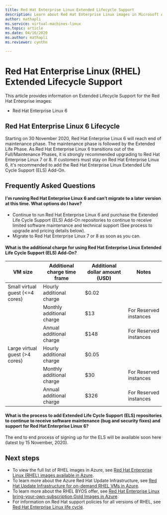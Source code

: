 ```yaml
---
title: Red Hat Enterprise Linux Extended Lifecycle Support 
description: Learn about Red Hat Enterprise Linux images in Microsoft Azure
author: mathapli
ms.service: virtual-machines-linux
ms.topic: article
ms.date: 04/16/2020
ms.author: mathapli
ms.reviewer: cynthn

---
```


# Red Hat Enterprise Linux (RHEL) Extended Lifecycle Support
This article provides information on Extended Lifecycle Support for the Red Hat Enterprise images:
* Red Hat Enterprise Linux 6 

## Red Hat Enterprise Linux 6 Lifecycle
Starting on 30 November 2020, Red Hat Enterprise Linux 6 will reach end of maintenance phase. The maintenance phase is followed by the Extended Life Phase. As Red Hat Enterprise Linux 6 transitions out of the Full/Maintenance Phases, it is strongly recommended upgrading to Red Hat Enterprise Linux 7 or 8. If customers must stay on Red Hat Enterprise Linux 6, it's recommended to add the Red Hat Enterprise Linux Extended Life Cycle Support (ELS) Add-On.

## Frequently Asked Questions

#### I'm running Red Hat Enterprise Linux 6 and can’t migrate to a later version at this time. What options do I have?
* Continue to run Red Hat Enterprise Linux 6 and purchase the Extended Life Cycle Support (ELS) Add-On repositories to continue to receive limited software maintenance and technical support (See process to upgrade and pricing details below).
* Migrate to Red Hat Enterprise Linux 7 or 8 as soon as you can.

#### What is the additional charge for using Red Hat Enterprise Linux Extended Life Cycle Support (ELS) Add-On?

|VM size|Additional charge time frame|Additional dollar amount (USD)| Notes|
|---|---|---|---|
| Small virtual guest (<=4 cores) | Hourly additional charge | $0.02 | |
|  | Monthly additional charge | $13 | For Reserved instances |
|  | Annual additional charge | $148 | For Reserved instances |
| Large virtual guest (>4 cores) | Hourly additional charge | $0.05 | |
|  | Monthly additional charge | $30 | For Reserved instances |
|  | Annual additional charge | $326 | For Reserved instances |

#### What is the process to add Extended Life Cycle Support (ELS) repositories to continue to receive software maintenance (bug and security fixes) and  support for Red Hat Enterprise Linux 6?

The end to end process of signing up for the ELS will be available soon here (latest by 15 November, 2020).

## Next steps

* To view the full list of RHEL images in Azure, see [Red Hat Enterprise Linux (RHEL) images available in Azure](./redhat-imagelist.md).
* To learn more about the Azure Red Hat Update Infrastructure, see [Red Hat Update Infrastructure for on-demand RHEL VMs in Azure](./redhat-rhui.md).
* To learn more about the RHEL BYOS offer, see [Red Hat Enterprise Linux bring-your-own-subscription Gold Images in Azure](./byos.md).
* For information on Red Hat support policies for all versions of RHEL, see [Red Hat Enterprise Linux life cycle](https://access.redhat.com/support/policy/updates/errata).